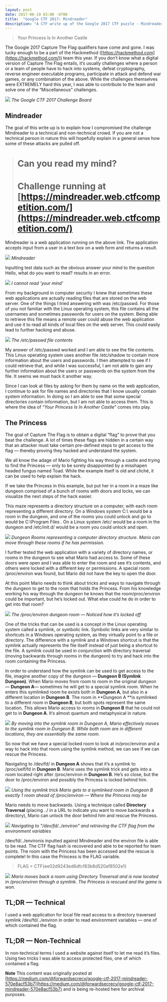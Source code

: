 ```yaml
---
layout: post
date: 2017-06-19 03:00 -0700
title:  "Google CTF 2017: Mindreader"
description: "A CTF write up of the Google 2017 CTF puzzle - Mindreader"
---
```


>  Your Princess Is In Another Castle

The Google 2017 Capture The Flag qualifiers have come and gone. I was lucky enough to be a part of the Hackmethod ([https://hackmethod.com](https://hackmethod.com/)) team this year. If you don’t know what a digital version of Capture The Flag entails, it’s usually challenges where a person or a team of people have to hack into systems, defeat cryptography, reverse engineer executable programs, participate in attack and defend war games, or any combination of the above. While the challenges themselves were EXTREMELY hard this year, I was able to contribute to the team and solve one of the “Miscellaneous” challenges.

![](https://cdn-images-1.medium.com/max/2000/1*2-3EDtgwtQlly7QdWEfNOg.png)
*The Google CTF 2017 Challenge Board*

## **Mindreader**

The goal of this write up is to explain how I compromised the challenge Mindreader to a technical and non-technical crowd. If you are not a technical person in nature this will hopefully explain in a general sense how some of these attacks are pulled off.

> # Can you read my mind?
> # Challenge running at [https://mindreader.web.ctfcompetition.com/](https://mindreader.web.ctfcompetition.com/)

Mindreader is a web application running on the above link. The application accepts input from a user in a text box on a web form and returns a result.

![](https://cdn-images-1.medium.com/max/2000/1*lSwNePc0d9eJNr7fNAl13g.png)
*Mindreader*

Inputting test data such as the obvious answer your mind to the question Hello, what do you want to read? results in an error.

![](https://cdn-images-1.medium.com/max/2000/1*N1UpBrnYjqdrt67PMrwNbw.png)
*I cannot read ‘your mind’*

From my background in computer security I knew that sometimes these web applications are actually reading files that are stored on the web server. One of the things I tried answering with was /etc/passwd. For those of you not familiar with the Linux operating system, this file contains all the usernames and sometimes passwords for users on the system. Being able to retrieve this file means a remote user could abuse the web application and use it to read all kinds of local files on the web server. This could easily lead to further hacking and abuse.

![](https://cdn-images-1.medium.com/max/2000/1*A0WzQ3KOMSLvPFog50KRfQ.png)
*The /etc/passwd file contents*

My answer of /etc/passwd worked and I am able to see the file contents. This Linux operating system uses another file /etc/shadow to contain more information about the users and passwords. I then attempted to see if I could retrieve that, and while I was successful, I am not able to gain any further information about the users or passwords on the system from the file. It seems we must hack it another way.

Since I can look at files by asking for them by name on the web application, I continue to ask for file names and directories that I know usually contain system information. In doing so I am able to see that some special directories contain information, but I am not able to access them. This is where the idea of *“Your Princess Is In Another Castle”* comes into play.

## The Princess

The goal of Capture The Flag is to obtain a digital “flag” to prove that you beat the challenge. A lot of times these flags are hidden in a certain way that an attacker must take certain pre-defined steps to get access to the flag — thereby proving they hacked and understand the system.

We all know the adage of Mario fighting his way through a castle and trying to find the Princess — only to be sorely disappointed by a misshapen headed fungus named Toad. While the example itself is old and cliché, it can be used to help explain the hack.

If we take the Princess in this example, but put her in a room in a maze like dungeon comprised of a bunch of rooms with doors and locks, we can visualize the next steps of the hack easier.

This maze represents a directory structure on a computer, with each room representing a different directory. On a Windows system C:\ would be a room in the dungeon, and one of the rooms you could unlock and go to would be C:\Program Files . On a Linux system /etc/ would be a room in the dungeon and /etc/init.d/ would be a room you could unlock and open.

![](https://cdn-images-1.medium.com/max/2000/1*RmvPdBqNfxHTpxVniHcfag.jpeg)
*Dungeon Rooms representing a computer directory structure. Mario can move through these rooms if he has permission.*

I further tested the web application with a variety of directory names, or rooms in the dungeon to see what Mario had access to. Some of these doors were open and I was able to enter the room and see it’s contents, and others were locked with a different key or permissions. A special room /proc/environ was found, but Mario did not have the key to open the door.

At this point Mario needs to think about tricks and ways to navigate through the dungeon to get to the room that holds the Princess. From his knowledge working his way through the dungeon he knows that the room/proc/environ could be important, but he’s locked out. What else could he do in order to get into that room?

![](https://cdn-images-1.medium.com/max/2000/1*xyzqsTvJxB8Sae7DDM-_Ow.png)
*The /proc/environ dungeon room — Noticed how it’s locked off*

One of the tricks that can be used is a concept in the Linux operating system called a symlink, or symbolic link. Symbolic links are very similar to shortcuts in a Windows operating system, as they virtually point to a file or directory. The difference with a symlink and a Windows shortcut is that the symlink actually represents the file itself instead of just being a shortcut to the file. A symlink could be used in conjunction with directory traversal (moving backwards through rooms in the dungeon) to try and hack into the room containing the Princess.

In order to understand how the symlink can be used to get access to the file, imagine another copy of the dungeon — **Dungeon B (Symlink Dungeon)**. When Mario moves from room to room in the original dungeon — **Dungeon A**— sometimes he will get to a special symlink room. When he enters this symlinked room he exists both in **Dungeon A**, but also in a different location in **Dungeon B**. The room in **Dungeon A **is symlinked to a different room in **Dungeon B**, but both spots represent the same location. This allows Mario access to rooms in **Dungeon B** that he could not get to in **Dungeon A**. It’s almost quantum and metaphysical in nature.

![](https://cdn-images-1.medium.com/max/2000/1*XEVtQjOZB0e1v8uJFqURZw.png)
*By moving into the symlink room in Dungeon A, Mario effectively moves to the symlink room in Dungeon B. While both room are in different locations, they are essentially the same room.*

So now that we have a special locked room to look at in/proc/environ and a way to hack into that room using the symlink method, we can see if we can rescue the Princess.

Navigating to /dev/fd/ in **Dungeon A** shows that it’s a symlink to /proc/self/fd in **Dungeon B**. Mario uses the symlink trick and gets into a room located right after /proc/environ in **Dungeon B**. He’s so close, but the door to /proc/environ and possibly the Princess is locked behind him.

![](https://cdn-images-1.medium.com/max/2000/1*G9WPkc70AQ6EHAqwa6_oRA.jpeg)
*Using the symlink trick Mario gets to a symlinked room in Dungeon B exactly 1 room ahead of /proc/environ — Where the Princess may be*

Mario needs to move backwards. Using a technique called **Directory Traversal** (placing ../ in a URL to indicate you want to move backwards a directory), Mario can unlock the door behind him and rescue the Princess.

![](https://cdn-images-1.medium.com/max/2000/1*kZ8-UJqZTc2yeBb4LuEVxA.png)
*Navigating to "/dev/fd/../environ" and retrieving the CTF flag from the environment variables*

/dev/fd/../environis inputted against Mindreader and the environ file is able to be read. The CTF flag hash is recovered and able to be reported for team points. The room with the Princess has been accessed and the rescue is complete! In this case the Princess is the FLAG variable.
>  FLAG = CTF{ee02d9243ed6dfcf83b8d520af8502e1}

![](https://cdn-images-1.medium.com/max/2000/1*EFILrBB15krQXlLGfOZvYA.jpeg)
*Mario moves back a room using Directory Traversal and is now located in /proc/environ through a symlink. The Princess is rescued and the game is won.*

## TL;DR — Technical

I used a web application for local file read access to a directory traversed symlink /dev/fd/../environ in order to read environment variables — one of which contained the flag.

## TL;DR — Non-Technical

In non-technical terms I used a website against itself to let me read it’s files. Using two tricks I was able to access protected files, one of which contained a flag.

**Note**
This content was originally posted at [https://medium.com/@forwardsecrecy/google-ctf-2017-mindreader-570e8acf53b7](https://medium.com/@forwardsecrecy/google-ctf-2017-mindreader-570e8acf53b7) and is being re-hosted here for archival purposes.